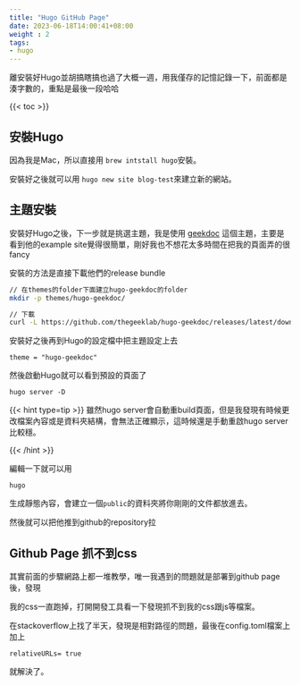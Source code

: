 ```yaml
---
title: "Hugo GitHub Page"
date: 2023-06-18T14:00:41+08:00
weight : 2
tags:
- hugo
---
```


離安裝好Hugo並胡搞瞎搞也過了大概一週，用我僅存的記憶記錄一下，前面都是湊字數的，重點是最後一段哈哈


{{< toc >}}

## 安裝Hugo

因為我是Mac，所以直接用 `brew intstall hugo`安裝。

安裝好之後就可以用 `hugo new site blog-test`來建立新的網站。


## 主題安裝

安裝好Hugo之後，下一步就是挑選主題，我是使用 [geekdoc](https://geekdocs.de/) 這個主題，主要是看到他的example site覺得很簡單，剛好我也不想花太多時間在把我的頁面弄的很fancy

安裝的方法是直接下載他們的release bundle

```bash
// 在themes的folder下面建立hugo-geekdoc的folder
mkdir -p themes/hugo-geekdoc/

// 下載
curl -L https://github.com/thegeeklab/hugo-geekdoc/releases/latest/download/hugo-geekdoc.tar.gz | tar -xz -C themes/hugo-geekdoc/ --strip-components=1
```



安裝好之後再到Hugo的設定檔中把主題設定上去

```
theme = "hugo-geekdoc"
```

然後啟動Hugo就可以看到預設的頁面了

```
hugo server -D
```


{{< hint type=tip >}}
雖然hugo server會自動重build頁面，但是我發現有時候更改檔案內容或是資料夾結構，會無法正確顯示，這時候還是手動重啟hugo server比較穩。

{{< /hint >}}

編輯一下就可以用

```
hugo
```

生成靜態內容，會建立一個`public`的資料夾將你剛剛的文件都放進去。

然後就可以把他推到github的repository拉

## Github Page 抓不到css

其實前面的步驟網路上都一堆教學，唯一我遇到的問題就是部署到github page後，發現

我的css一直跑掉，打開開發工具看一下發現抓不到我的css跟js等檔案。

在stackoverflow上找了半天，發現是相對路徑的問題，最後在config.toml檔案上加上

```
relativeURLs= true
```

就解決了。


